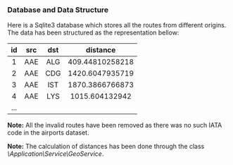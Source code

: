 ### Database and Data Structure
Here is a Sqlite3 database which stores all the routes from different origins. The data has been structured as the representation bellow:


|  id | src | dst | distance        |
|:---:|:---:|:---:|:---------------:|
| 1   | AAE | ALG | 409.44810258218 |
| 2   | AAE | CDG | 1420.6047935719 |
| 3   | AAE | IST | 1870.3866766873 |
| 4   | AAE | LYS | 1015.604132942  |
| ... |     |     |                 |


**Note:** All the invalid routes have been removed as there was no such IATA code in the airports dataset. 

**Note:** The calculation of distances has been done through the class *\Application\Service\GeoService*. 